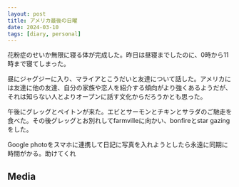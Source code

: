 ```yaml
---
layout: post
title: アメリカ最後の日曜
date: 2024-03-10
tags: [diary, personal]
---
```


花粉症のせいか無限に寝る体が完成した。昨日は昼寝までしたのに、0時から11時まで寝てしまった。

昼にジャグジーに入り、マライアとこうだいと友達について話した。アメリカには友達に他の友達、自分の家族や恋人を紹介する傾向がより強くあるようだが、それは知らない人とよりオープンに話す文化からだろうかとも思った。

午後にグレッグとペイトンが来た。エビとサーモンとチキンとサラダのご馳走を食べた。その後グレッグとお別れしてfarmvilleに向かい、bonfireとstar gazingをした。

Google photoをスマホに連携して日記に写真を入れようとしたら永遠に同期に時間がかる。助けてくれ
## Media

<div style="display: flex; flex-wrap: wrap; gap: 10px;"><img src="https://lh3.googleusercontent.com/lr/AAJ1LKfhDdiz_PjgTw-hlQxFHJsV5ZmXAuhOlqFQe8KMC-V_Oz6fUx0HEigzKd8FuWI88iRpabJEiTt8s5tW0eBKU5AmbyUxMC2wd-6gp7gZsjG_VQJ-r0AIv2rlYTvAHuuBqoq8pZs0sUpzKMMgra7mZEnBT2nu8d_TeIZbKFlYxJZ5vBdRbiAxxlyK_zOUb6XVLcW51u1spf38RlaWhogo3rsv3RdInrrFEFN8DuXyZwWgcnbA6H9wfgYwap58JQxKMG-nu9BwoGxv1pEzev39FvhFt5BeaXF5nplzd2QjolBQTPPR0V79VKKkIvPKQFcrUz81gI42ja5O4Jz5B0iFO78kZuoeAe8zDihXgvmv0pUHQFm4eDbc54xNt1gziuft9hFuW50XvZtHsrDWUaFbNHBDHbo9m5bIfASzxO0B3FjeB7r921_1A-TV32Wnfz1AYmFIMgRbtR8ll4U8-IvxspdoOdNRLT34GQ0VzT3w1lQZP2MAa1TXQRIkQDKREM5WOAG9IRIaUpxJWtTEuCjLRd-tg1nBhk9gMBEEInpA7Md2b5OUWmbDd_B8ZPxJKVvMhagBlEo3PdCOWclzeernDkGthi9Kyyc073vE13ni8So9HVwb7eDO30xqU5hQMJC18d6spDnaX45Z7NZFuFDxkXlA7KDRP-ACzBypdYvjth0ejo0wY_-YDIwF8_-BOtH2Xyf0xuinjYPAi3pK0ejdUSnbhTYVva23QuMS2DqNZvUIVa6vexnfUfHQr9iJl2kjUFD-xlfSjp762U_a8YpqZ21EBKfH-oGwSZR9BkSiG4xdN32rWlF_6oprrnkonS4lYcW16ucbx4raAcT-FkgBPFIxBrFhTkzpWzPFFxzbIh6GetcKiPISHBIFQISEML0JG4Co7JkcXVVVIs-r4LRO5Rj3SAnTfllaC6pp-51PsRxLvah-Y1jPA8XUZA8BH_0UMRpCV1U49e0VmUQpKZz9_zJjWpTVpw" alt="" style="max-width: 100%; height: auto;"><br> <img src="https://lh3.googleusercontent.com/lr/AAJ1LKfZNrzTSMTq4VHYhVbTceOZu_yrMyT5gOe7GisDrFMtwsLeDVEltqQZSTgJDW7LUS7VAddJGjThOT4AxUAlQkf0ZMCm0v-LDjrCaUq2YTD2wggsP0r3HsrPWM9PMPex1LZTLJ8j39pLSjJx7H7fYjA2eLslvvEpUL1dpN1YKdRpBdYrKIjxAdYBKMw4sIjnri0THEVuvNdJYWbVQbIm3qXtz8_CCYCgWgyS60xKqR18AYhVFyLiocQzrgjgNfJ3-A4Mg84rlXPGbmo4xbfOm9CnkxjfOnDWX0ytFkTnibQh4rFtCViYNHhTfqvbWlLMVgYi0YSrJ0FAHcbAz36wyl-f5fS7FPDCQIZ4cZTrzUl3EfcPUoXGSG4G3hmHax8QZxAnXm1G19RwIntmwKVrdtINtPE73kvgLBHW848GpH36tGmY0eUKmFkhJ4N9mMxFw9IJsJxiQy4zMF59DmA_ys5c0uYrGTfWrIXI6UAr5bwDdRGFEWbZRhsDNKg2AeH8RRkF1xsk1Elpy0n0mWw-j46EukeOtixHilzf30Vdg-lGAcjt8oQSO6BaKB8DnXB7s8pN8x-cyjyooln7yZ4hXv9xsDZilVmRpd0OPjVRzP4cf5grQsIKMjYw787FJir9W0aZ4f_jhPsAbfpSnZssyKlVeWHAwSj7LPAKASMq51O0fc9oZdp5itgQkJ0tRbscrwLgDMTufMpT2w-weAbV6gHsOx9r3eQmOq91W0fRJaEEQyT47h3jvhg6P1aFxBiPVNnKSFxCVJb-_y4RBNaRkPSqg0ecBiIjtF7WzlMm3oV4T297Lw4dXL9IYl-k7VGkuXH3mrhXh0Yor8JuodJ9ioDcc_b_La03wwGwLmsn44MA_syKcgS2dBkqlourO5jmUMcTDda32a_GfNTcqwFAzVzZ_F8SQyQlHwMhj7yLmrg9IV4Js7sLwrdjpFKH7vptNNczvyA-3XFQyiMNifSRMMpAzID97A" alt="" style="max-width: 100%; height: auto;"><br></div>
